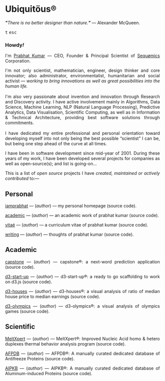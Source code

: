 # Ubiquitöus®
<i><b>"</b>There is no better designer than nature.<b>"</b></i> — Alexander McQueen.
<p><kbd>t</kbd>&nbsp;<kbd>esc</kbd><br/>
<h3>Howdy<i>!</i></h3>
<p align="justify">I'm <a target="_blank" title="HomePage" href="http://prabhatkumar.org/">Prabhat Kumar</a> — CEO, Founder &amp; Principal Scientist of <a target="_blank" title="Company" href="http://sequomics.com/">Sequømics</a> Corporation.</p>
<p align="justify">I'm not only scientist, mathematician, engineer, design thinker and core innovator; also administrator, environmentalist, humanitarian and social activist — <i>working to bring innovations as well as great possibilities into the human life.</i><br/><br/>I'm also very passionate about invention and innovation through Research and Discovery activity. I have active involvement mainly in Algorithms, Data Science, Machine Learning, NLP (Natural Language Processing), Predictive Analytics, Data Visualisation, Scientific Computing, as well as in Information &amp; Technical Architecture, providing best software solutions through commitments.<br/><br/>I have dedicated my entire professional and personal orientation toward developing myself into not only being the best possible “scientist” I can be, but being one step ahead of the curve at all times.</p>
<p align="justify">I have been in software development since mid-year of 2001. During these years of my work, I have been developed several projects for companies as well as open-source(s); and list is going-on...</p>
<p align="justify">This is a list of <i>open source</i> projects I have <i>created, maintained or actively contributed</i> to:—</p>
<h2 align="left">Personal</h2>
<p align="justify"><a target="_blank" title="Source Code" href="https://github.com/iamprabhat/iamprabhat">iamprabhat</a> — (<i>author</i>) — my personal homepage (source code).</p>
<p align="justify"><a target="_blank" title="Source Code" href="https://github.com/iamprabhat/academic">academic</a> — (<i>author</i>) — an academic work of prabhat kumar (source code).</p>
<p align="justify"><a target="_blank" title="Source Code" href="https://github.com/iamprabhat/vitae">vitaé</a> — (<i>author</i>) — a curriculum vitae of prabhat kumar (source code).</p>
<p align="justify"><a target="_blank" title="Source Code" href="https://github.com/iamprabhat/writing">writing</a> — (<i>author</i>) — thoughts of prabhat kumar (source code).</p>
<h2 align="left">Academic</h2>
<p align="justify"><a target="_blank" title="Source Code" href="https://github.com/iamprabhat/capstone">capstone</a> — (<i>author</i>) — capstone®: a next-word prediction application (source code).</p>
<p align="justify"><a target="_blank" title="Source Code" href="https://github.com/iamprabhat/d3-start-up">d3-start-up</a> — (<i>author</i>) — d3-start-up®: a ready to go scaffolding to work on d3.js (source code).</p>
<p align="justify"><a target="_blank" title="Source Code" href="https://github.com/iamprabhat/d3-houses">d3-houses</a> — (<i>author</i>) — d3-houses®: a visual analysis of ratio of median house price to median earnings (source code).</p>
<p align="justify"><a target="_blank" title="Source Code" href="https://github.com/iamprabhat/d3-olympics">d3-olympics</a> — (<i>author</i>) — d3-olympics®: a visual analysis of olympics games (source code).</p>
<h2 align="left">Scientific</h2>
<p align="justify"><a target="_blank" title="Source Code" href="https://github.com/MeltXpert/MeltXpert">MeltXpert</a> — (<i>author</i>) — MeltXpert®: Improved Nucleic Acid homo &amp; hetero duplexes thermal behavior analysis program (source code).</p>
<p align="justify"><a target="_blank" title="Source Code" href="https://github.com/AFPDB/AFPDB">AFPDB</a> — (<i>author</i>) — AFPDB®: A manually curated dedicated database of Antifreeze Proteins (source code).</p>
<p align="justify"><a target="_blank" title="Source Code" href="https://github.com/AIPKB/AIPKB">AIPKB</a> — (<i>author</i>) — AIPKB®: A manually curated dedicated database of Aluminum-induced Proteins (source code).</p>
